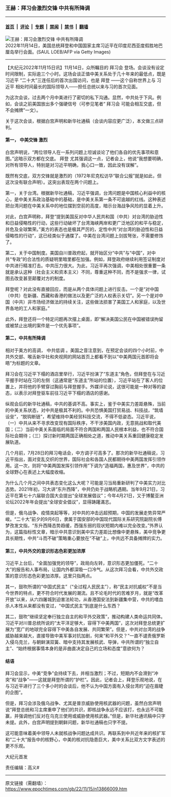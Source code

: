 ### 王赫：拜习会激烈交锋 中共有所降调

---

#### [首页](../../../..?n13866009) &nbsp;|&nbsp; [评论](../../../../../epoch-comment?n13866009) &nbsp;|&nbsp; [专题](../../../../../epoch-special?n13866009) &nbsp;|&nbsp; [禁闻](../../../../../epoch-news?n13866009) &nbsp;|&nbsp; [禁书](../../../../../books?n13866009) &nbsp;|&nbsp; [翻墙](https://github.com/gfw-breaker/nogfw/blob/master/README.md?n13866009)


<div><img alt="王赫：拜习会激烈交锋 中共有所降调" class="attachment-djy_600_400 size-djy_600_400 wp-post-image" src="https://i.epochtimes.com/assets/uploads/2022/11/id13865698-GettyImages-1244769839-600x400.jpg"/>
<div class="caption">
 2022年11月14日，美国总统拜登和中国国家主席习近平在印度尼西亚度假胜地巴厘岛举行会面。(SAUL LOEB/AFP via Getty Images)
</div></div><hr/><div class="post_content" id="artbody" itemprop="articleBody">
 <!-- article content begin -->
 <p>
  【大纪元2022年11月15日讯】11月14日，众所瞩目的
  <ok href="https://www.epochtimes.com/gb/tag/%E6%8B%9C%E4%B9%A0%E4%BC%9A.html">
   拜习会
  </ok>
  登场。会谈没有设定时间限制，实际逾三个小时。这场会谈正值中美关系处于几十年来的最低点，既是
  <ok href="https://www.epochtimes.com/gb/tag/%E4%B9%A0%E8%BF%91%E5%B9%B3.html">
   习近平
  </ok>
  “二十大”三连任后的首次出国访问，也是
  <ok href="https://www.epochtimes.com/gb/tag/%E6%8B%9C%E7%99%BB.html">
   拜登
  </ok>
  ——这个自称世界上与
  <ok href="https://www.epochtimes.com/gb/tag/%E4%B9%A0%E8%BF%91%E5%B9%B3.html">
   习近平
  </ok>
  相处时间最长的国际领导人——担任总统以来与习的首次见面。
 </p>
 <p>
  为这次会谈，过去两个月中美进行了密切的私下沟通。显然，中共处于下风。例如，会谈之前美国放出多个强硬信号（可参见笔者“
  <ok href="https://www.epochtimes.com/gb/tag/%E6%8B%9C%E4%B9%A0%E4%BC%9A.html">
   拜习会
  </ok>
  可能会相互交底，但不会摊牌”一文）。
 </p>
 <p>
  关于这次会谈，根据白宫声明和新华社通稿（会谈内容应更广泛），本文做三点研判。
 </p>
 <h4>
  第一，
  <ok href="https://www.epochtimes.com/gb/tag/%E4%B8%AD%E7%BE%8E%E4%BA%A4%E9%94%8B.html">
   中美交锋
  </ok>
  激烈
 </h4>
 <p>
  白宫声明说，“两位领导人在一系列问题上坦诚谈论了他们各自的优先事项和意图。”这暗示双方都在交底。
  <ok href="https://www.epochtimes.com/gb/tag/%E6%8B%9C%E7%99%BB.html">
   拜登
  </ok>
  尤其强调这一点，记者会上，他说“我想要明确，对所有领导人，特别是对习近平明确，我心口一致，因此没有误解”。
 </p>
 <p>
  既然有交底，双方交锋就是激烈的（1972年尼克松访华“联合公报”就是如此，但这次没有联合声明）。这突出表现在两个问题上。
 </p>
 <p>
  第一，关于台湾。根据新华社通稿，习近平强调，台湾问题是中国核心利益中的核心，是中美关系政治基础中的基础，是中美关系第一条不可逾越的红线。这种表述把台湾问题在中美关系中的地位摆到空前的高度，暗示台海战争风险的显着上升。
 </p>
 <p>
  对此，白宫声明称，拜登“提到美国反对中华人民共和国（中共）对台湾的胁迫性和日益侵略性的行动，这些行动破坏了台湾海峡两岸和更广泛地区的和平与稳定，并危及全球繁荣。”美方的表态也是极其严厉的，定性中共“对台湾的胁迫性和日益侵略性的行动”，这已经类似于通牒了。中美在台湾问题上剑拔弩张，不需要修饰了。
 </p>
 <p>
  第二，关于中国制度。美国自川普政府起，就开始区分“中共”与“中国”，对中共“专政”的合法性的质疑明里暗里都在加强。例如，拜登政府继续利用签证制度对中共进行精准打击。中共压力很大。为此，习近平再次强调，中美相处很重要一条就是承认这种（社会主义和资本主义）不同，尊重这种不同，而不是强求一律，试图去改变甚至颠覆对方的制度。
 </p>
 <p>
  拜登呢？对此没有直接回应，而是从两个具体问题上进行反击。一个是“对中国（中共）在新疆、西藏和香港的做法以及更广泛的人权表示关切”。另一个是对中国（中共）非市场经济做法的持续关注，这些做法损害了美国工人和家庭，以及世界各地的工人和家庭。”
 </p>
 <p>
  此外，拜登还将一个特定问题再次摆上桌面，即“解决美国公民在中国被错误拘留或被禁止出境的案件是一个优先事项”。
 </p>
 <h4>
  第二，中共有所降调
 </h4>
 <p>
  相对于美方的高调，
  <ok href="https://www.epochtimes.com/gb/tag/%E4%B8%AD%E5%85%B1%E4%BD%8E%E8%B0%83.html">
   中共低调
  </ok>
  。美国之音注意到，在预定会谈的四个小时前，中共外交部、喉舌新华社和央视网的网站首页上都看不到以“中美两国元首即将会晤”为标题的文章。
 </p>
 <p>
  拜习会在习近平下榻的酒店里举行，习近平扮演了“东道主”角色，但拜登在与习近平握手时站在习的左侧（这通常是“东道主”所站的位置），习近平站在了客人的位置上，并将他的手臂穿过胸前与拜登握手。外媒评论说，这很可能是一种对等的姿态，以表示对拜登驱车前往习近平下榻的酒店的感谢。
 </p>
 <p>
  纵观会后的新华社通稿，中共的基调不高。事实上，鉴于中美实力差距悬殊，当前的中美关系状态，对中共是极其不利的。中共恐惧美国打贸易战、科技战，“筑墙设垒”，“脱钩断链”，希望维持中美经贸科技交流，不得不低姿态。习近平说，（一）中共从来不寻求改变现有国际秩序，不干涉美国内政，无意挑战和取代美国；（二）当前中美关系面临的局面不符合两国和两国人民根本利益，也不符合国际社会期待；（三）探讨新时期两国正确相处之道，推动中美关系重回健康稳定发展轨道。
 </p>
 <p>
  几个月前，7月28日的拜习电话会，中方调子可高多了。那次的新华社通稿说，习近平指出，面对变乱交织的世界，国际社会和各国人民都期待中美两国发挥引领作用。这一次，则将“中美两国发挥引领作用”下调为“造福两国，惠及世界”，中共的全球野心在表述上大幅度收缩。
 </p>
 <p>
  为什么几个月之间中共表态变化这么大呢？可能是习当局重新研判了中美实力对比态势。2021年初，习大讲“东升西降”，中共仍处于战略机遇期。当年9月21日，习近平在第七十六届联合国大会提出“全球发展倡议”；今年4月21日，又于博鳌亚洲论坛2022年年会提出“全球安全倡议”，显得踌躇滿志。
 </p>
 <p>
  但是，俄乌战争、疫情突起等等，对中共的冲击远超预期，中国的发展走势异常严峻。“二十大”前夕的9月6日，隶属于国安部的中国现代国际关系研究院副院长傅梦孜发文指，“东升西降态势趋缓，西强东弱的现状短期内难以完全改变。”外界认为，这篇指标性文章，暗示中共意识到美中实力差距比想像中更悬殊，美中竞争更具长期性，中共“斗而不破”策略重心要放在“不破”上，中共远不具备摊牌的实力。
 </p>
 <h4>
  第三，中共外交的意识形态色彩更加浓厚
 </h4>
 <p>
  习近平上台后，“全面加强党的领导”，政局向左转，意识形态更加僵死。“二十大”的报告和人事布局，让国内外都深吸一口冷气。从这次拜习会看，中共外交政策的意识形态色彩更加浓厚。这里只指两点。
 </p>
 <p>
  其一，鼓吹所谓的“中国式民主”（“全过程人民民主”），称“民主对抗威权”不是当今世界的特点，更不符合时代发展的潮流。且不论毛时代的苦难岁月，就是“改革开放”以来，从六四屠城到迫害法轮功，从香港国安法到新疆集中营，中共的嗜血杀人本性从来都没有变过，“中国式民主”到底是什么东西？
 </p>
 <p>
  其二，鼓吹“继续坚定奉行独立自主的和平外交政策”，推动构建人类命运共同体。习近平对川普总统所说的“太平洋足够大，容得下中美两国”，这次对拜登总统更扩展为“宽广的地球完全容得下中美各自发展、共同繁荣”。但是，中共对台湾的战争威胁越来越大，直接导致中美军事对抗加剧，何来“和平外交？”一直不谴责俄罗斯入侵乌克兰，与朝鲜演双簧、暗中支持其发展核武、导弹，中共所谓的“独立自主”、“始终根据事情本身的是非曲直决定自己的立场和态度”意欲何为？
 </p>
 <h4>
  结语
 </h4>
 <p>
  拜习会显示，中美“竞争”会持续下去，并相当激烈；不过，短期内不会滑到“冲突”和“战争”——这就是拜登所谓的“护栏”。因此，记者会上，拜登乐观地说，在与习近平进行了三个多小时的会谈后，他不认为中国方面有入侵台湾的“迫在眉睫的企图”。
 </p>
 <p>
  但是，拜习会涉及俄乌战争、尤其是普京威胁使用核武器的问题，虽然白宫声明说“拜登总统和习主席重申了他们的共识，即核战争永远不应该打，也永远不可能赢，并强调他们反对在乌克兰使用或威胁使用核武器。”但是，新华社通讯稿中只字未提。此外，白宫声明提到朝鲜问题，新华社通稿也只字不提。
 </p>
 <p>
  这可能意味着美中领导人未就核战争问题达成共识。再联系到中共近年来的核扩军和“二十大”报告中的核野心，中美的核对抗隐患巨大，美中关系比双方文字表述的更不乐观。
 </p>
 <p>
  大纪元首发
 </p>
 <p>
  责任编辑：高义#
 </p>
 <!-- article content end -->
 <div id="below_article_ad">
 </div>
</div>


---

原文链接（需翻墙）：https://www.epochtimes.com/gb/22/11/15/n13866009.htm